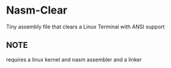 # Nasm-Clear
Tiny assembly file that clears a Linux Terminal with ANSI support

## NOTE
requires a linux kernel and nasm assembler and a linker
